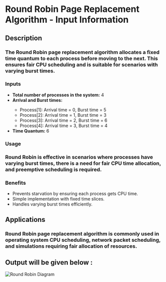 <h1>Round Robin Page Replacement Algorithm - Input Information</h1>
<h2>Description</h2>
<h3>The Round Robin page replacement algorithm allocates a fixed time quantum to each process before moving to the next. This ensures fair CPU scheduling and is suitable for scenarios with varying burst times.</p>
<h3>Inputs</h3>
<ul>
<li><strong>Total number of processes in the system:</strong> 4</li>
<li><strong>Arrival and Burst times:</strong></li>
<ul>
<li>Process[1]: Arrival time = 0, Burst time = 5</li>
<li>Process[2]: Arrival time = 1, Burst time = 3</li>
<li>Process[3]: Arrival time = 2, Burst time = 6</li>
<li>Process[4]: Arrival time = 3, Burst time = 4</li>
</ul>
<li><strong>Time Quantum:</strong> 6</li>
</ul>
<h3>Usage</h3>
<h3>Round Robin is effective in scenarios where processes have varying burst times, there is a need for fair CPU time allocation, and preemptive scheduling is required.</h3>
<h3>Benefits</h3>
<ul>
<li>Prevents starvation by ensuring each process gets CPU time.</li>
<li>Simple implementation with fixed time slices.</li>
<li>Handles varying burst times efficiently.</li>
</ul>
<h2>Applications</h2>
<h3>Round Robin page replacement algorithm is commonly used in operating system CPU scheduling, network packet scheduling, and simulations requiring fair allocation of resources.</h3>
<h2>Output will be given below :</h2>
<img src="Round Robin.png" alt="Round Robin Diagram" style="max-width: 100%; height: auto;">
    

